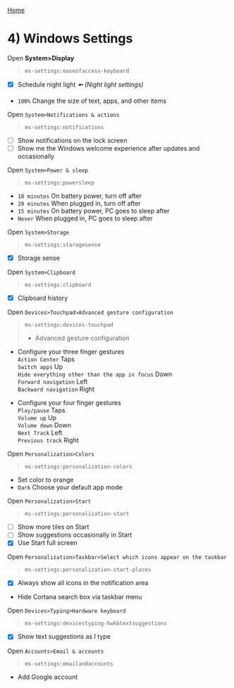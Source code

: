 [Home](README.md)
# 4) Windows Settings

Open **System>Display** 
> `ms-settings:easeofaccess-keyboard`
- [x] Schedule night light _🠘 (Night light settings)_
- `100%` Change the size of text, apps, and other items

Open `System>Notif‌ications & actions`
> `ms-settings:notifications`
- [ ] Show notif‌ications on the lock screen
- [ ] Show me the Windows welcome experience after updates and occasionally

Open `System>Power & sleep`
> `ms-settings:powersleep`
- `10 minutes` On battery power, turn off after
- `20 minutes` When plugged in, turn off after
- `15 minutes` On battery power, PC goes to sleep after
- `Never` When plugged in, PC goes to sleep after

Open `System>Storage`
> `ms-settings:storagesense`
- [x] Storage sense

Open `System>Clipboard`
> `ms-settings:clipboard`
- [x] Clipboard history

Open `Devices>Touchpad>Advanced gesture conf‌iguration`
> `ms-settings:devices-touchpad` 
>- Advanced gesture conf‌iguration
- Conf‌igure your three f‌inger gestures <br>
`Action Center` Taps <br>
`Switch apps` Up <br>
`Hide everything other than the app in focus` Down <br>
`Forward navigation` Left <br>
`Backward navigation` Right <br>

- Conf‌igure your four f‌inger gestures <br>
`Play/pause` Taps <br>
`Volume up` Up <br>
`Volume down` Down <br>
`Next Track` Left <br>
`Previous track` Right <br>

Open `Personalization>Colors`
> `ms-settings:personalization-colors`
- Set color to orange
- `Dark` Choose your default app mode

Open `Personalization>Start`
> `ms-settings:personalization-start`
- [ ] Show more tiles on Start
- [ ] Show suggestions occasionally in Start
- [x] Use Start full screen

Open `Personalization>Taskbar>Select which icons appear on the taskbar`
> `ms-settings:personalization-start-places`
- [x] Always show all icons in the notif‌ication area
- Hide Cortana search box via taskbar menu

Open `Devices>Typing>Hardware keyboard`
> `ms-settings:devicestyping-hwkbtextsuggestions`
- [x] Show text suggestions as I type

Open `Accounts>Email & accounts`
> `ms-settings:emailandaccounts`
- Add Google account
